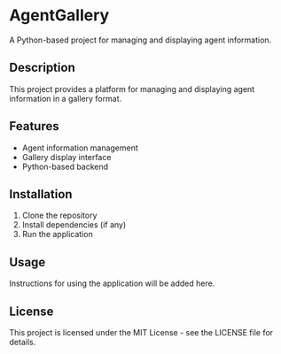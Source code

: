 # AgentGallery

A Python-based project for managing and displaying agent information.

## Description
This project provides a platform for managing and displaying agent information in a gallery format.

## Features
- Agent information management
- Gallery display interface
- Python-based backend

## Installation
1. Clone the repository
2. Install dependencies (if any)
3. Run the application

## Usage
Instructions for using the application will be added here.

## License
This project is licensed under the MIT License - see the LICENSE file for details. 